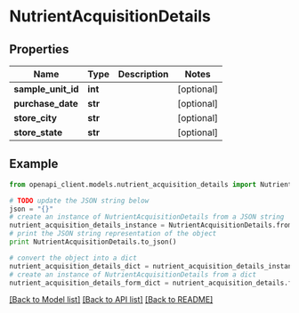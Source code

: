 # NutrientAcquisitionDetails


## Properties
Name | Type | Description | Notes
------------ | ------------- | ------------- | -------------
**sample_unit_id** | **int** |  | [optional] 
**purchase_date** | **str** |  | [optional] 
**store_city** | **str** |  | [optional] 
**store_state** | **str** |  | [optional] 

## Example

```python
from openapi_client.models.nutrient_acquisition_details import NutrientAcquisitionDetails

# TODO update the JSON string below
json = "{}"
# create an instance of NutrientAcquisitionDetails from a JSON string
nutrient_acquisition_details_instance = NutrientAcquisitionDetails.from_json(json)
# print the JSON string representation of the object
print NutrientAcquisitionDetails.to_json()

# convert the object into a dict
nutrient_acquisition_details_dict = nutrient_acquisition_details_instance.to_dict()
# create an instance of NutrientAcquisitionDetails from a dict
nutrient_acquisition_details_form_dict = nutrient_acquisition_details.from_dict(nutrient_acquisition_details_dict)
```
[[Back to Model list]](../README.md#documentation-for-models) [[Back to API list]](../README.md#documentation-for-api-endpoints) [[Back to README]](../README.md)


